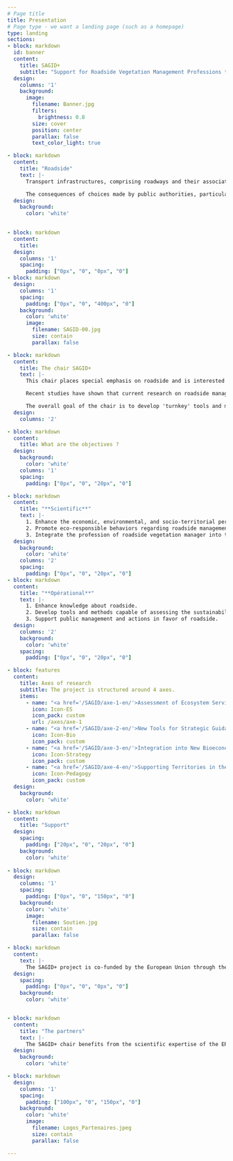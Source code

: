 ```yaml
---
# Page title
title: Presentation
# Page type - we want a landing page (such as a homepage)
type: landing
sections:
- block: markdown
  id: banner
  content:
    title: SAGID+
    subtitle: "Support for Roadside Vegetation Management Professions through Comprehensive and Sustainable Management"   
  design:
    columns: '1'
    background: 
      image: 
        filename: Banner.jpg
        filters:
          brightness: 0.8
        size: cover
        position: center  
        parallax: false
        text_color_light: true

- block: markdown
  content:    
    title: "Roadside"
    text: |-
      Transport infrastructures, comprising roadways and their associated green areas, are central to concerns related to the sustainable development of territories. They involve both environmental preservation and economic aspects associated with transportation, road safety, and quality of life, among others.

      The consequences of choices made by public authorities, particularly in terms of planning and maintenance of these spaces, have long-term implications. Indeed, a transport infrastructure must provide service to users, including accessibility, travel time, comfort, safety, while also integrating into its environment. These social, economic, and environmental functions depend on the quality of the environment and, therefore, on the management practices implemented in the territory.
  design:
    background:
      color: 'white'
    

- block: markdown
  content:    
    title:    
  design:
    columns: '1'
    spacing:
      padding: ["0px", "0", "0px", "0"]    
- block: markdown    
  design:
    columns: '1'    
    spacing:
      padding: ["0px", "0", "400px", "0"]
    background: 
      color: 'white'
      image: 
        filename: SAGID-00.jpg
        size: contain
        parallax: false

- block: markdown
  content:    
    title: The chair SAGID+
    text: |-
      This chair places special emphasis on roadside and is interested in establishing sustainable management of these vegetated spaces, with the ability to mitigate the negative impacts of roads on biodiversity and play a fundamental role in its preservation. However, currently, various stakeholders at the territorial level lack operational methodologies/models that enable them to simultaneously consider and assess all the previously mentioned challenges.

      Recent studies have shown that current research on roadside management is approached in a fragmented and disciplinary manner. They have also highlighted a lack of formal models for addressing the complexity of such a system and integrating data from various sources and disciplines.

      The overall goal of the chair is to develop 'turnkey' tools and methods capable of assessing the sustainability of practices implemented in the decision-making process, supported by artificial intelligence, and then contribute to integrating the profession into bioeconomy sectors and promoting eco-responsible behaviors.
  design:
    columns: '2'

- block: markdown
  content:    
    title: What are the objectives ?  
  design:
    background:
      color: 'white'
    columns: '1'
    spacing:
      padding: ["0px", "0", "20px", "0"]    

- block: markdown
  content:    
    title: "**Scientific**"
    text: |-
      1. Enhance the economic, environmental, and socio-territorial performance of roadside.
      2. Promote eco-responsible behaviors regarding roadside management.
      3. Integrate the profession of roadside vegetation manager into the bioeconomy sectors.
  design:
    background: 
      color: 'white'
    columns: '2'
    spacing:
      padding: ["0px", "0", "20px", "0"]    
- block: markdown
  content:    
    title: "**Opérational**"
    text: |-
      1. Enhance knowledge about roadside.
      2. Develop tools and methods capable of assessing the sustainability of roadside management practices.
      3. Support public management and actions in favor of roadside.
  design:
    columns: '2'
    background: 
      color: 'white'
    spacing:
      padding: ["0px", "0", "20px", "0"]  

- block: features
  content:
    title: Axes of research
    subtitle: The project is structured around 4 axes.
    items:
      - name: "<a href='/SAGID/axe-1-en/'>Assessment of Ecosystem Services Provided by Roadside</a>"     
        icon: Icon-ES
        icon_pack: custom
        url: /axes/axe-1
      - name: "<a href='/SAGID/axe-2-en/'>New Tools for Strategic Guidance and Decision Support</a>"
        icon: Icon-Bio
        icon_pack: custom
      - name: "<a href='/SAGID/axe-3-en/'>Integration into New Bioeconomy Sectors</a>"
        icon: Icon-Strategy
        icon_pack: custom
      - name: "<a href='/SAGID/axe-4-en/'>Supporting Territories in the Evolution of Practices</a>"
        icon: Icon-Pedagogy
        icon_pack: custom  
  design:
    background:
      color: 'white'      

- block: markdown
  content:    
    title: "Support"
  design:
    spacing:
      padding: ["20px", "0", "20px", "0"]
    background: 
      color: 'white'  
    
- block: markdown    
  design:
    columns: '1'    
    spacing:
      padding: ["0px", "0", "150px", "0"]
    background: 
      color: 'white'
      image: 
        filename: Soutien.jpg
        size: contain
        parallax: false

- block: markdown
  content:    
    text: |-
      The SAGID+ project is co-funded by the European Union through the European Regional Development Fund with a total of €409,500, along with contributions from the ACTIBAC group and the Greater Nancy Metropolitan Area. It contributes to the collective ambition 'Men and Trees, the Roots of Tomorrow,' which is labeled as a Territory of Innovation. It has also received the 'Solar Impulse Efficient Solution Label' certification.
  design:
    spacing:
      padding: ["0px", "0", "0px", "0"]  
    background: 
      color: 'white' 


- block: markdown
  content:    
    title: "The partners"
    text: |-
      The SAGID+ chair benefits from the scientific expertise of the ERPI Research Unit (Research Team on Innovative Processes) at the University of Lorraine, the SILVA Joint Research Unit, under the co-supervision of the University of Lorraine, AgroParisTech, INRAE, the LORIA Joint Research Unit (Lorraine Laboratory of Computer Science and its Applications), under the co-supervision of the University of Lorraine, CNRS, and INRIA, and the ENSGSI. It also benefits from the industrial expertise of the ACTIBAC group, specializing in the management of green areas through the companies NOREMAT and ACCOPILOT.
  design:
    background:
      color: 'white'

- block: markdown    
  design:
    columns: '1'    
    spacing:
      padding: ["100px", "0", "150px", "0"]
    background: 
      color: 'white'
      image: 
        filename: Logos_Partenaires.jpeg
        size: contain
        parallax: false

---
```



